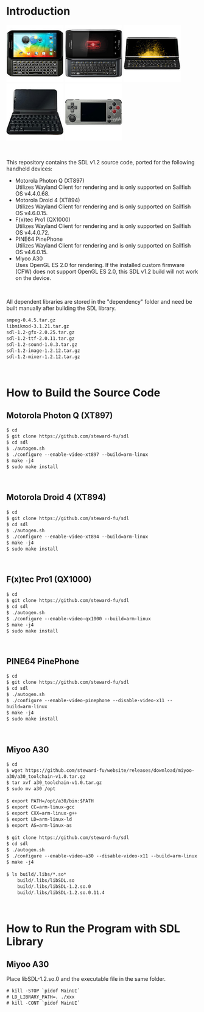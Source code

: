 # Introduction
 ![image](images/xt897.jpg) ![image](images/xt894.jpg) ![image](images/pro1.jpg) ![image](images/pinephone.jpg) ![image](images/miyoo-a30.jpg)

&nbsp;

This repository contains the SDL v1.2 source code, ported for the following handheld devices:  
- Motorola Photon Q (XT897)  
  Utilizes Wayland Client for rendering and is only supported on Sailfish OS v4.4.0.68.
- Motorola Droid 4 (XT894)  
  Utilizes Wayland Client for rendering and is only supported on Sailfish OS v4.6.0.15.
- F(x)tec Pro1 (QX1000)  
  Utilizes Wayland Client for rendering and is only supported on Sailfish OS v4.4.0.72.
- PINE64 PinePhone  
  Utilizes Wayland Client for rendering and is only supported on Sailfish OS v4.6.0.15.
- Miyoo A30  
  Uses OpenGL ES 2.0 for rendering. If the installed custom firmware (CFW) does not support OpenGL ES 2.0, this SDL v1.2 build will not work on the device.

&nbsp;

All dependent libraries are stored in the "dependency" folder and need be built manually after building the SDL library.
```
smpeg-0.4.5.tar.gz
libmikmod-3.1.21.tar.gz
sdl-1.2-gfx-2.0.25.tar.gz
sdl-1.2-ttf-2.0.11.tar.gz
sdl-1.2-sound-1.0.3.tar.gz
sdl-1.2-image-1.2.12.tar.gz
sdl-1.2-mixer-1.2.12.tar.gz
```

&nbsp;

# How to Build the Source Code
## Motorola Photon Q (XT897)
```
$ cd
$ git clone https://github.com/steward-fu/sdl
$ cd sdl
$ ./autogen.sh
$ ./configure --enable-video-xt897 --build=arm-linux
$ make -j4
$ sudo make install
```

&nbsp;

## Motorola Droid 4 (XT894)
```
$ cd
$ git clone https://github.com/steward-fu/sdl
$ cd sdl
$ ./autogen.sh
$ ./configure --enable-video-xt894 --build=arm-linux
$ make -j4
$ sudo make install
```

&nbsp;

## F(x)tec Pro1 (QX1000)
```
$ cd
$ git clone https://github.com/steward-fu/sdl
$ cd sdl
$ ./autogen.sh
$ ./configure --enable-video-qx1000 --build=arm-linux
$ make -j4
$ sudo make install
```

&nbsp;

## PINE64 PinePhone
```
$ cd
$ git clone https://github.com/steward-fu/sdl
$ cd sdl
$ ./autogen.sh
$ ./configure --enable-video-pinephone --disable-video-x11 --build=arm-linux
$ make -j4
$ sudo make install
```

&nbsp;

## Miyoo A30
```
$ cd
$ wget https://github.com/steward-fu/website/releases/download/miyoo-a30/a30_toolchain-v1.0.tar.gz
$ tar xvf a30_toolchain-v1.0.tar.gz
$ sudo mv a30 /opt

$ export PATH=/opt/a30/bin:$PATH
$ export CC=arm-linux-gcc
$ export CXX=arm-linux-g++
$ export LD=arm-linux-ld
$ export AS=arm-linux-as

$ git clone https://github.com/steward-fu/sdl
$ cd sdl
$ ./autogen.sh
$ ./configure --enable-video-a30 --disable-video-x11 --build=arm-linux
$ make -j4

$ ls build/.libs/*.so*
    build/.libs/libSDL.so
    build/.libs/libSDL-1.2.so.0
    build/.libs/libSDL-1.2.so.0.11.4
```

&nbsp;

# How to Run the Program with SDL Library
## Miyoo A30
Place libSDL-1.2.so.0 and the executable file in the same folder.
```
# kill -STOP `pidof MainUI`
# LD_LIBRARY_PATH=. ./xxx
# kill -CONT `pidof MainUI`
```
